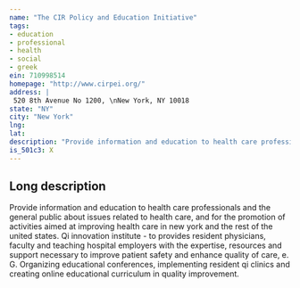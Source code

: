 ```yaml
---
name: "The CIR Policy and Education Initiative"
tags:
- education
- professional
- health
- social
- greek
ein: 710998514
homepage: "http://www.cirpei.org/"
address: |
 520 8th Avenue No 1200, \nNew York, NY 10018
state: "NY"
city: "New York"
lng: 
lat: 
description: "Provide information and education to health care professionals and the general public about issues related to health care, and for the promotion of activities aimed at improving health care in new york and the rest of the united states. "
is_501c3: X
---
```


## Long description

Provide information and education to health care professionals and the general public about issues related to health care, and for the promotion of activities aimed at improving health care in new york and the rest of the united states. Qi innovation institute - to provides resident physicians, faculty and teaching hospital employers with the expertise, resources and support necessary to improve patient safety and enhance quality of care, e. G. Organizing educational conferences, implementing resident qi clinics and creating online educational curriculum in quality improvement. 
